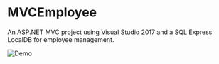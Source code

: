 # MVCEmployee
An ASP.NET MVC project using Visual Studio 2017 and a SQL Express LocalDB for employee management.

![Demo](https://github.com/dshareit/MVCEmployee/blob/master/employmg.gif)
